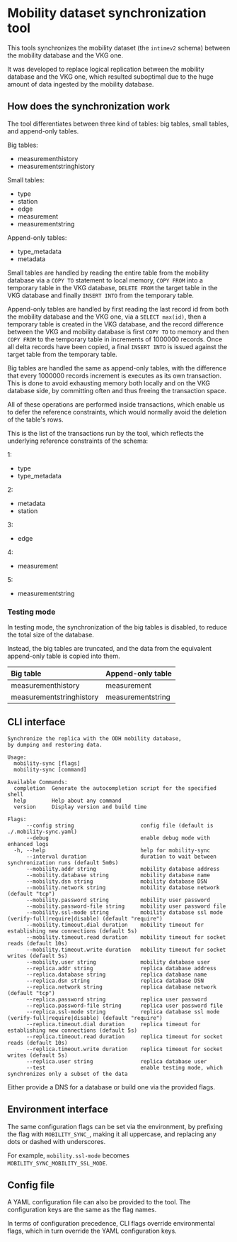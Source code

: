 # Mobility dataset synchronization tool

This tools synchronizes the mobility dataset (the `intimev2` schema) between the mobility database and the VKG one.

It was developed to replace logical replication between the mobility database and the VKG one, which resulted suboptimal due to the huge amount of data ingested by the mobility database.

## How does the synchronization work

The tool differentiates between three kind of tables: big tables, small tables, and append-only tables.

Big tables:

- measurementhistory
- measurementstringhistory

Small tables:

- type
- station
- edge
- measurement
- measurementstring

Append-only tables:

- type_metadata
- metadata

Small tables are handled by reading the entire table from the mobility database via a `COPY TO` statement to local memory, `COPY FROM` into a temporary table in the VKG database, `DELETE FROM` the target table in the VKG database and finally `INSERT INTO` from the temporary table.

Append-only tables are handled by first reading the last record id from both the mobility database and the VKG one, via a `SELECT max(id)`, then a temporary table is created in the VKG database, and the record difference between the VKG and mobility database is first `COPY TO` to memory and then `COPY FROM` to the temporary table in increments of 1000000 records. Once all delta records have been copied, a final `INSERT INTO` is issued against the target table from the temporary table.

Big tables are handled the same as append-only tables, with the difference that every 1000000 records increment is executes as its own transaction. This is done to avoid exhausting memory both locally and on the VKG database side, by committing often and thus freeing the transaction space.

All of these operations are performed inside transactions, which enable us to defer the reference constraints, which would normally avoid the deletion of the table's rows.

This is the list of the transactions run by the tool, which reflects the underlying reference constraints of the schema:

1:

- type
- type_metadata

2:

- metadata
- station

3:

- edge

4:

- measurement

5:

- measurementstring

### Testing mode

In testing mode, the synchronization of the big tables is disabled, to reduce the total size of the database.

Instead, the big tables are truncated, and the data from the equivalent append-only table is copied into them.

| Big table | Append-only table |
| :- | :- |
| measurementhistory | measurement |
| measurementstringhistory | measurementstring |

## CLI interface

```text
Synchronize the replica with the ODH mobility database,
by dumping and restoring data.

Usage:
  mobility-sync [flags]
  mobility-sync [command]

Available Commands:
  completion  Generate the autocompletion script for the specified shell
  help        Help about any command
  version     Display version and build time

Flags:
      --config string                     config file (default is ./.mobility-sync.yaml)
      --debug                             enable debug mode with enhanced logs
  -h, --help                              help for mobility-sync
      --interval duration                 duration to wait between synchronization runs (default 5m0s)
      --mobility.addr string              mobility database address
      --mobility.database string          mobility database name
      --mobility.dsn string               mobility database DSN
      --mobility.network string           mobility database network (default "tcp")
      --mobility.password string          mobility user password
      --mobility.password-file string     mobility user password file
      --mobility.ssl-mode string          mobility database ssl mode (verify-full|require|disable) (default "require")
      --mobility.timeout.dial duration    mobility timeout for establishing new connections (default 5s)
      --mobility.timeout.read duration    mobility timeout for socket reads (default 10s)
      --mobility.timeout.write duration   mobility timeout for socket writes (default 5s)
      --mobility.user string              mobility database user
      --replica.addr string               replica database address
      --replica.database string           replica database name
      --replica.dsn string                replica database DSN
      --replica.network string            replica database network (default "tcp")
      --replica.password string           replica user password
      --replica.password-file string      replica user password file
      --replica.ssl-mode string           replica database ssl mode (verify-full|require|disable) (default "require")
      --replica.timeout.dial duration     replica timeout for establishing new connections (default 5s)
      --replica.timeout.read duration     replica timeout for socket reads (default 10s)
      --replica.timeout.write duration    replica timeout for socket writes (default 5s)
      --replica.user string               replica database user
      --test                              enable testing mode, which synchronizes only a subset of the data
```

Either provide a DNS for a database or build one via the provided flags.

## Environment interface

The same configuration flags can be set via the environment, by prefixing the flag with `MOBILITY_SYNC_`, making it all uppercase, and replacing any dots or dashed with underscores.

For example, `mobility.ssl-mode` becomes `MOBILITY_SYNC_MOBILITY_SSL_MODE`.

## Config file

A YAML configuration file can also be provided to the tool. The configuration keys are the same as the flag names.

In terms of configuration precedence, CLI flags override environmental flags, which in turn override the YAML configuration keys.
